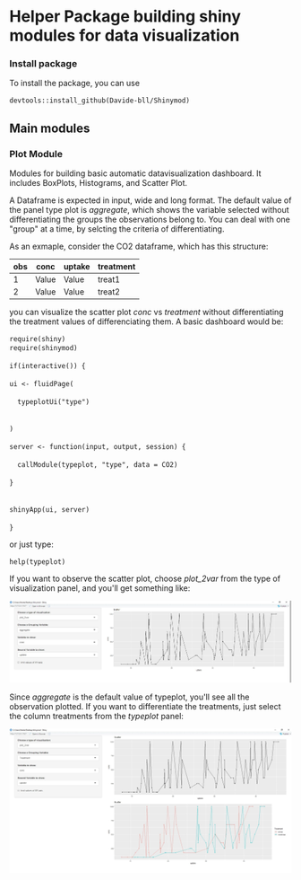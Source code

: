 # Helper Package building shiny modules for data visualization

### Install package
To install the package, you can use 

```
devtools::install_github(Davide-bll/Shinymod)
```

## Main modules
### Plot Module
Modules for building basic automatic datavisualization dashboard. It includes BoxPlots, Histograms, 
and Scatter Plot.

A Dataframe is expected in input, wide and long format.
The default value of the panel type plot is *aggregate*, which shows the variable selected without differentiating the groups the observations belong to.
You can deal with one "group" at a time, by selcting the criteria of differentiating.


As an exmaple, consider the CO2 dataframe, which has this structure:


|   obs      | conc          | uptake        | treatment     |
|------------| ------------- | ------------- |---------------|
|   1        | Value         | Value         | treat1        |
|   2        | Value         | Value         | treat2        |    

you can visualize the scatter plot *conc* vs *treatment* without differentiating the treatment values of differenciating them.
A basic dashboard would be:


```
require(shiny)
require(shinymod)

if(interactive()) {

ui <- fluidPage(

  typeplotUi("type")


)

server <- function(input, output, session) {

  callModule(typeplot, "type", data = CO2)

}


shinyApp(ui, server)

}
```
or just type:
```
help(typeplot)
```
If you want to observe the scatter plot, choose *plot_2var* from the type of visualization panel,
and you'll get something like:



![](img_readme/agg_plot.JPG?raw=true)

Since *aggregate* is the default value of typeplot, you'll see all the observation plotted. 
If you want to differentiate the treatments, just select the column treatments from the *typeplot* panel:

![](img_readme/grp_plot.jpg?raw=true)

